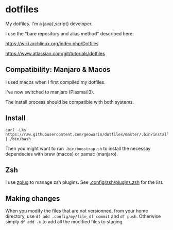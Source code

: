 # dotfiles

My dotfiles. I'm a java{,script} developer.

I use the "bare repository and alias method" described here:

https://wiki.archlinux.org/index.php/Dotfiles

https://www.atlassian.com/git/tutorials/dotfiles

## Compatibility: Manjaro & Macos

I used macos when I first compiled my dotfiles.

I've now switched to manjaro (Plasma/i3). 

The install process should be compatible with both systems.

## Install

```
curl -Lks https://raw.githubusercontent.com/geowarin/dotfiles/master/.bin/install.sh | /bin/bash
```

Then you might want to run `.bin/boostrap.sh` to install the necessay dependecies with brew (macos) or pamac (manjaro).

## Zsh

I use [zplug](https://github.com/zplug/zplug) to manage zsh plugins.
See [.config/zsh/plugins.zsh](https://github.com/geowarin/dotfiles/blob/master/.config/zsh/plugins.zsh) for the list.

## Making changes

When you modify the files that are not versionned, from your home directory, use `df add .config/my/file`, `df commit` and `df push`.
Otherwise simply `df add -u` to add all the modified files to staging.
